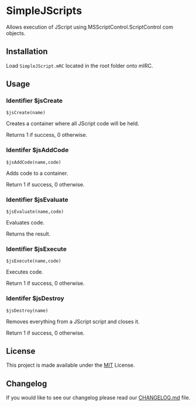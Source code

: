 # SimpleJScripts

Allows execution of JScript using MSScriptControl.ScriptControl com objects.

## Installation

Load `SimpleJScript.mRC` located in the root folder onto mIRC.

## Usage

### Identifier \$jsCreate

```mirc
$jsCreate(name)
```

Creates a container where all JScript code will be held.

Returns 1 if success, 0 otherwise.

### Identifer \$jsAddCode

```mirc
$jsAddCode(name,code)
```

Adds code to a container.

Return 1 if success, 0 otherwise.

### Identifier \$jsEvaluate

```mirc
$jsEvaluate(name,code)
```

Evaluates code.

Returns the result.

### Identifier \$jsExecute

```mirc
$jsExecute(name,code)
```

Executes code.

Return 1 if success, 0 otherwise.

### Identifer \$jsDestroy

```mirc
$jsDestroy(name)
```

Removes everything from a JScript script and closes it.

Return 1 if success, 0 otherwise.

## License

This project is made available under the [MIT](https://choosealicense.com/licenses/mit/) License.

## Changelog

If you would like to see our changelog please read our [CHANGELOG.md](./CHANGELOG.md) file.
